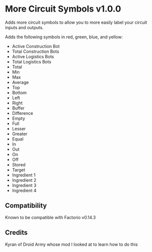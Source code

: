 # More Circuit Symbols v1.0.0

Adds more circuit symbols to allow you to more easily label your circuit inputs and outputs.

Adds the following symbols in red, green, blue, and yellow:

- Active Construction Bot
- Total Construction Bots
- Active Logistics Bots
- Total Logistics Bots
- Total
- Min
- Max
- Average
- Top
- Bottom
- Left
- Right
- Buffer
- Difference
- Empty
- Full
- Lesser
- Greater
- Equal
- In
- Out
- On
- Off
- Stored
- Target
- Ingredient 1
- Ingredient 2
- Ingredient 3
- Ingredient 4

## Compatibility
Known to be compatible with Factorio v0.14.3

## Credits
Kyran of Droid Army whose mod I looked at to learn how to do this